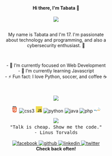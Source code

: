
<p align='center'>
  <strong>Hi there, I'm Tabata 👋</strong>
  <br><br>

<img src="https://profile-counter.glitch.me/tabatafeeh/count.svg" align="center" />
<br><br>
</p>

<p align='center'>
My name is Tabata and I'm 17. I'm passionate <br> about technology and programming, and also a <br>cybersecurity enthusiast. 💚                      
</p>
<br>
<p align='center'>
  - 🔭 I’m currently focused on Web Development<br>
  - 🌱 I’m currently learning Javascript<br>
  - ⚡ Fun fact: I love Python, soccer, and coffee ☕</br>
</p>
<br>
<p align='center'>
<img src='https://github-readme-stats.vercel.app/api?username=tabatafeeh&show_icons=true&theme=dark' />
</br>
</p>

<p align="center">
  <img src="https://raw.githubusercontent.com/devicons/devicon/master/icons/html5/html5-original-wordmark.svg" alt="html5" width="20" height="20"/> 
  <img src="https://devicons.github.io/devicon/devicon.git/icons/css3/css3-original-wordmark.svg" alt="css3" width="20" height="20"/>
  <img src="https://raw.githubusercontent.com/devicons/devicon/master/icons/javascript/javascript-original.svg" alt="javascript" width="20" height="20"/> 
  <img src="https://devicon.dev/devicon.git/icons/python/python-original.svg" alt="python" width="20" height="20"/>
  <img src="https://devicon.dev/devicon.git/icons/java/java-original.svg" alt="java" width="20" height="20"/>
  <img src="https://devicon.dev/devicon.git/icons/php/php-original.svg" alt="php" width="20" height="20"/>
  <img src="https://raw.githubusercontent.com/devicons/devicon/master/icons/mysql/mysql-original-wordmark.svg" alt="mysql" width="20" height="20"/>
</p>


<p align='center'>

  <img src='https://user-images.githubusercontent.com/49129260/97382605-7d434680-18aa-11eb-8734-8973b188830f.gif' width='130px'>
  <br>
<samp>"Talk is cheap. Show me the code."</samp>
  <br>
  <samp>- Linus Torvalds</samp>
  <br><br>
  
  <a href='https://www.facebook.com/bytalbs/' target='_blank'>
    <img src="https://devicon.dev/devicon.git/icons/facebook/facebook-original.svg" alt="facebook" width="20" height="20"/>
  </a>
  <a href='https://github.com/tabatafeeh' target='_blank'>
    <img src="https://devicon.dev/devicon.git/icons/github/github-original.svg" alt="github" width="20" height="20"/>
  </a>
  <a href='www.linkedin.com/in/tabatafeeh' target='_blank'>
    <img src="https://devicon.dev/devicon.git/icons/linkedin/linkedin-original.svg" alt="linkedin" width="20" height="20"/>
  </a>
  <a href='#' target='_blank'>
    <img src="https://devicon.dev/devicon.git/icons/twitter/twitter-original.svg" alt="twitter" width="20" height="20"/>
  </a>
  </br>
  <strong align='center'>Check back often!</strong> <br>
  
 
</p>




<!--
**tabatafeeh/tabatafeeh** is a ✨ _special_ ✨ repository because its `README.md` (this file) appears on your GitHub profile.

Here are some ideas to get you started:


-->
